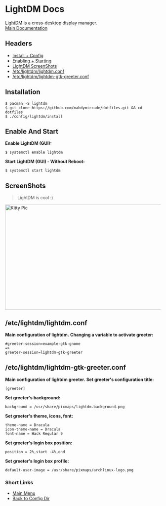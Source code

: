 # LightDM Docs
[LightDM](https://github.com/CanonicalLtd/lightdm) is a cross-desktop display manager.<br/>
[Main Documentation](https://github.com/canonical/lightdm/blob/master/README.md)

## Headers
- [Install + Config](#installation)
- [Enabling + Starting](#enableandstart)
- [LightDM ScreenShots](#screenshots)
- [/etc/lightdm/lightdm.conf](#etclightdmlightdmgtkgreeterconf)
- [/etc/lightdm/lightdm-gtk-greeter.conf](#etclightdmlightdm-gtk-greeterconf)

## Installation
```
$ pacman -S lightdm
$ git clone https://github.com/mahdymirzade/dotfiles.git && cd dotfiles
$ ./config/lightdm/install
```

## Enable And Start
**Enable LightDM (GUI):**
```
$ systemctl enable lightdm
```
**Start LightDM (GUI) - Without Reboot:**
```
$ systemctl start lightdm
```

## ScreenShots
> LightDM is cool :)

<img src="https://raw.githubusercontent.com/mahdymirzade/mahdymirzade/main/assets/dotfiles/lightdm.png" alt="Kitty Pic" width="512" height="341">

## /etc/lightdm/lightdm.conf
**Main configuration of lightdm.**
**Changing a variable to activate greeter:**
```
#greeter-session=example-gtk-gnome
=>
greeter-session=lightdm-gtk-greeter
```

## /etc/lightdm/lightdm-gtk-greeter.conf
**Main configuration of lightdm greeter.**
**Set greeter's configuration title:**
```
[greeter]
```
**Set greeter's background:**
```
background = /usr/share/pixmaps/lightdm.background.png
```
**Set greeter's theme, icons, font:**
```
theme-name = Dracula
icon-theme-name = Dracula
font-name = Hack Reqular 9
```
**Set greeter's login box position:**
```
position = 2%,start -4%,end
```
**Set greeter's login box profile:**
```
default-user-image = /usr/share/pixmaps/archlinux-logo.png
```

### Short Links
- [Main Menu](./../../../../)
- [Back to Config Dir](./../)
